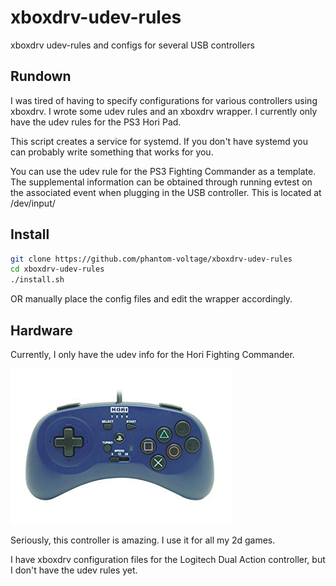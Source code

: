 # xboxdrv-udev-rules
xboxdrv udev-rules and configs for several USB controllers

## Rundown

I was tired of having to specify configurations for various controllers using xboxdrv. I wrote some udev rules and an xboxdrv wrapper. 
I currently only have the udev rules for the PS3 Hori Pad.

This script creates a service for systemd. If you don't have systemd you can probably write something that works for you.

You can use the udev rule for the PS3 Fighting Commander as a template. The supplemental information can be obtained through running
evtest on the associated event when plugging in the USB controller. This is located at /dev/input/


## Install

```bash
git clone https://github.com/phantom-voltage/xboxdrv-udev-rules
cd xboxdrv-udev-rules
./install.sh 
```
OR
manually place the config files and edit the wrapper accordingly.

## Hardware

Currently, I only have the udev info for the Hori Fighting Commander.

![Hori Fighting Commander](/img/hori_fighting_commander.jpg)

Seriously, this controller is amazing. I use it for all my 2d games.

I have xboxdrv configuration files for the Logitech Dual Action controller, but I don't have the udev
rules yet.


